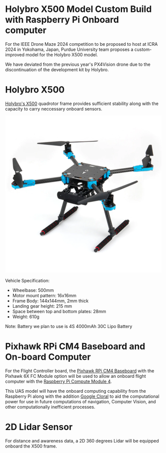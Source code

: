 # Holybro X500 Model Custom Build with Raspberry Pi Onboard computer

For the IEEE Drone Maze 2024 competition to be proposed to host at ICRA 2024 in Yokohama, Japan, Purdue University team proposes a custom-improved model for the Holybro X500 model.

We have deviated from the previous year's PX4Vision drone due to the discontinuation of the development kit by Holybro.

# Holybro X500
[Holybro's X500](https://holybro.com/products/x500-v2-kits?_pos=2&_sid=8666a2b5e&_ss=r) quadrotor frame provides sufficient stability along with the capacity to carry neccessary onboard sensors.

![X500](figures/X500frame.png)

Vehicle Specification:

* Wheelbase: 500mm
* Motor mount pattern: 16x16mm
* Frame Body: 144x144mm, 2mm thick
* Landing gear height: 215 mm
* Space between top and bottom plates: 28mm
* Weight: 610g

Note: Battery we plan to use is 4S 4000mAh 30C Lipo Battery

# Pixhawk RPi CM4 Baseboard and On-board Computer
For the Flight Controller board, the [Pixhawk RPi CM4 Baseboard](https://holybro.com/collections/autopilot-flight-controllers/products/pixhawk-rpi-cm4-baseboard) with the Pixhawk 6X FC Module option will be used to allow an onboard flight computer with the [Raspberry Pi Compute Module 4](https://holybro.com/products/raspberry-pi-cm4?variant=42577276174525).

This UAS model will have the onboard computing capability from the Raspberry Pi along with the addition [Google Cloral](https://coral.ai/products/accelerator) to aid the computational power for use in future computations of navigation, Computer Vision, and other computationally inefficient processes.

# 2D Lidar Sensor
For distance and awareness data, a 2D 360 degrees Lidar will be equipped onboard the X500 frame.
